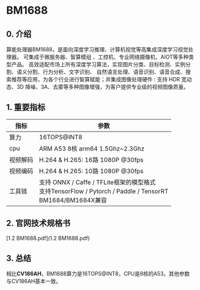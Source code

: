 # BM1688
## 0. 介绍
算能处理器BM1688，是面向深度学习推理、计算机视觉等高集成深度学习视觉处理器。
可集成于微服务器、智算模组 、工控机、专业网络摄像机、AIOT等多种类型产品。
高效适配市场上所有深度学习算法，实现图片分类、目标检测、实例分割、语义分割、行为分析、文字识别、
自然语言处理、语音识别、语音合成、搜索推荐等应用，为各个行业进行智算赋能；并集成图像处理硬件 : 
支持 HDR 宽动态、3D 降噪、3A、去雾等多种图像增强，为客户提供专业级的视频图像质量。

## 1. 重要指标
| 指标   | 参数                                                                                                       |
|------|----------------------------------------------------------------------------------------------------------|
| 算力   | 16TOPS@INT8                                                                                              |
| cpu  | ARM A53 8核 arm64 1.5Ghz~2.3Ghz                                                                           |
| 视频解码 | H.264 & H.265: 16路 1080P @30fps                                                                          |
| 视频编码 | H.264 & H.265: 10路 1080P @30fps                                                                          |
| 工具链  | 支持 ONNX / Caffe / TFLite框架的模型格式 <br>支持TensorFlow / Pytorch / Paddle / TensorRT <br>BM1684/BM1684X兼容</br> |

## 2. 官网技术规格书
[1.2 BM1688.pdf](1.2 BM1688.pdf)

## 3. 总结
相比**CV186AH**，BM1688算力是16TOPS@INT8，CPU是8核的A53。其他参数与CV186AH基本一致。